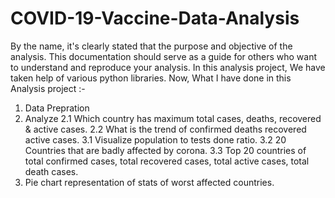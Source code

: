 # COVID-19-Vaccine-Data-Analysis
By the name, it's clearly stated that the purpose and objective of the analysis.
This documentation should serve as a guide for others who want to understand and reproduce your analysis.
In this analysis project, We have taken help of various python libraries.
Now, What I have done in this Analysis project :- 
1. Data Prepration
2. Analyze
2.1 Which country has maximum total cases, deaths, recovered & active cases.
2.2 What is the trend of confirmed deaths recovered active cases.
3.1 Visualize population to tests done ratio.
3.2 20 Countries that are badly affected by corona.
3.3 Top 20 countries of total confirmed cases, total recovered cases, total active cases, total death cases.
4. Pie chart representation of stats of worst affected countries.
